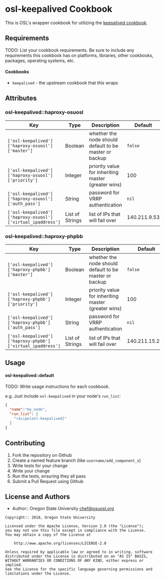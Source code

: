 osl-keepalived Cookbook
=======================
This is OSL's wrapper cookbook for utilizing the [keepalived cookbook](https://supermarket.chef.io/cookbooks/keepalived).

Requirements
------------
TODO: List your cookbook requirements. Be sure to include any
requirements this cookbook has on platforms, libraries, other cookbooks,
packages, operating systems, etc.

#### Cookbooks
- `keepalived` - the upstream cookbook that this wraps

Attributes
----------
### osl-keepalived::haproxy-osuosl

Key                                                         | Type              | Description                                            | Default
----------------------------------------------------------- | -------           | ------------------------------------------------------ | -------
`['osl-keepalived']['haproxy-osuosl']['master']`            | Boolean           | whether the node should default to be master or backup | `false`
`['osl-keepalived']['haproxy-osuosl']['priority']`          | Integer           | priority value for inheriting master (greater wins)    | 100
`['osl-keepalived']['haproxy-osuosl']['auth_pass']`         | String            | password for VRRP authentication                       | `nil`
`['osl-keepalived']['haproxy-osuosl']['virtual_ipaddress']` | List of Strings   | list of IPs that will fail over                        | 140.211.9.53

### osl-keepalived::haproxy-phpbb

Key                                                        | Type              | Description                                            | Default
---------------------------------------------------------- | -------           | ------------------------------------------------------ | -------
`['osl-keepalived']['haproxy-phpbb']['master']`            | Boolean           | whether the node should default to be master or backup | `false`
`['osl-keepalived']['haproxy-phpbb']['priority']`          | Integer           | priority value for inheriting master (greater wins)    | 100
`['osl-keepalived']['haproxy-phpbb']['auth_pass']`         | String            | password for VRRP authentication                       | `nil`
`['osl-keepalived']['haproxy-phpbb']['virtual_ipaddress']` | List of Strings   | list of IPs that will fail over                        | 140.211.15.244

Usage
-----
#### osl-keepalived::default
TODO: Write usage instructions for each cookbook.

e.g.
Just include `osl-keepalived` in your node's `run_list`:

```json
{
  "name":"my_node",
  "run_list": [
    "recipe[osl-keepalived]"
  ]
}
```

Contributing
------------

1. Fork the repository on Github
2. Create a named feature branch (like `username/add_component_x`)
3. Write tests for your change
4. Write your change
5. Run the tests, ensuring they all pass
6. Submit a Pull Request using Github

License and Authors
-------------------
- Author:: Oregon State University <chef@osuosl.org>

```text
Copyright:: 2018, Oregon State University

Licensed under the Apache License, Version 2.0 (the "License");
you may not use this file except in compliance with the License.
You may obtain a copy of the License at

    http://www.apache.org/licenses/LICENSE-2.0

Unless required by applicable law or agreed to in writing, software
distributed under the License is distributed on an "AS IS" BASIS,
WITHOUT WARRANTIES OR CONDITIONS OF ANY KIND, either express or implied.
See the License for the specific language governing permissions and
limitations under the License.
```

